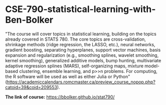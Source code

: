 # CSE-790-statistical-learning-with-Ben-Bolker
"The course will cover topics in statistical learning, building on the topics already covered in STATS 780. The core topics are cross-validation, shrinkage methods (ridge regression, the LASSO, etc.), neural networks, gradient boosting, separating hyperplanes, support vector machines, basis expansion and regularization (e.g., smoothing splines, wavelet smoothing, kernel smoothing), generalized additive models, bump hunting, multivariate adaptive regression splines (MARS), self-organizing maps, mixture model-based clustering, ensemble learning, and p>>n problems. For computing, the R software will be used as well as either Julia or Python" (https://academiccalendars.romcmaster.ca/preview_course_nopop.php?catoid=39&coid=209553).

**The link of course:**
https://bbolker.github.io/stat790/
